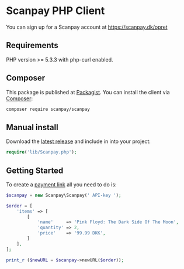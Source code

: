 # Scanpay PHP Client

You can sign up for a Scanpay account at https://scanpay.dk/opret

## Requirements

PHP version >= 5.3.3 with php-curl enabled.

## Composer

This package is published at [Packagist](https://packagist.org/packages/scanpay/scanpay). You can install the client via [Composer](http://getcomposer.org/):

```bash
composer require scanpay/scanpay
```

## Manual install

Download the [latest release](https://github.com/scanpaydk/php-scanpay/releases) and include in into your project:

```php
require('lib/Scanpay.php');
```

## Getting Started

To create a [payment link](https://docs.scanpay.dk/payment-link) all you need to do is:

```php
$scanpay = new Scanpay\Scanpay(' API-key ');

$order = [
    'items' => [
        [
            'name'     => 'Pink Floyd: The Dark Side Of The Moon',
            'quantity' => 2,
            'price'    => '99.99 DKK',
        ]
    ],
];

print_r ($newURL = $scanpay->newURL($order));
```